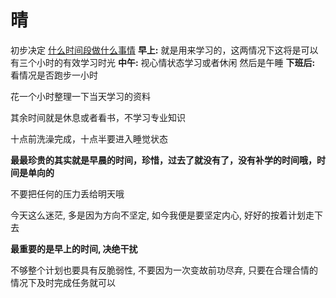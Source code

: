 # 晴

初步决定
<u>什么时间段做什么事情</u>
**早上:**
就是用来学习的，这两情况下这将是可以有三个小时的有效学习时光
**中午:**
视心情状态学习或者休闲
然后是午睡
**下班后:**
看情况是否跑步一小时

花一个小时整理一下当天学习的资料

其余时间就是休息或者看书，不学习专业知识

十点前洗澡完成，十点半要进入睡觉状态

**最最珍贵的其实就是早晨的时间，珍惜，过去了就没有了，没有补学的时间哦，时间是单向的**

不要把任何的压力丢给明天哦



今天这么迷茫, 多是因为方向不坚定, 如今我便是要坚定内心, 好好的按着计划走下去

**最重要的是早上的时间, 决绝干扰**

不够整个计划也要具有反脆弱性, 不要因为一次变故前功尽弃, 只要在合理合情的情况下及时完成任务就可以